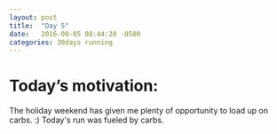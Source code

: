 ```yaml
---
layout: post
title:  "Day 5"
date:   2016-09-05 08:44:20 -0500
categories: 30days running
---
```

# Today’s motivation:

The holiday weekend has given me plenty of opportunity to load up on carbs. :) Today's run was fueled by carbs. 

<amp-img width="600" height="450" alt="Day 5 - Snapped a screenshot at 5km" layout="responsive" src="{{ site.baseurl }}/img/day5.jpg "></amp-img>